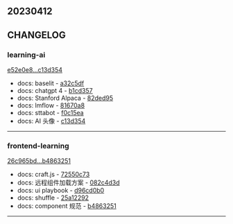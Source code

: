 ## 20230412

## CHANGELOG

### learning-ai

[e52e0e8...c13d354](https://github.com/zhbhun/learning-ai/compare/e52e0e8...c13d354)

* docs: baselit - [a32c5df](https://github.com/zhbhun/learning-ai/commit/a32c5dfc416ec90af028c756b0e4e124933530bb)
* docs: chatgpt 4 - [b1cd357](https://github.com/zhbhun/learning-ai/commit/b1cd357e8275513383bd16624bd2fee730f276b2)
* docs: Stanford Alpaca - [82ded95](https://github.com/zhbhun/learning-ai/commit/82ded955a1cb0ddf4427c7af54632baaf645a17e)
* docs: lmflow - [81670a8](https://github.com/zhbhun/learning-ai/commit/81670a83164ee357209e1bf14a23277697b50aa5)
* docs: sttabot - [f0c15ea](https://github.com/zhbhun/learning-ai/commit/f0c15eae1c71097056ad7074a510c93da5c209cc)
* docs: AI 头像 - [c13d354](https://github.com/zhbhun/learning-ai/commit/c13d354682890429c2fc19b77cea03411adef5f1)

---

### frontend-learning

[26c965bd...b4863251](https://github.com/zhbhun/frontend-learning/compare/26c965bd...b4863251)

* docs: craft.js - [72550c73](https://github.com/zhbhun/frontend-learning/commit/72550c73d8e5c11c5628e9edc0d02b5d78f53f97)
* docs: 远程组件加载方案 - [082c4d3d](https://github.com/zhbhun/frontend-learning/commit/082c4d3da55fbac53f2136832ed7e7ea3d2058e5)
* docs: ui playbook - [d96cd0b0](https://github.com/zhbhun/frontend-learning/commit/d96cd0b05e875c5c1694ba885a3e53551ddb2ebf)
* docs: shuffle - [25a12292](https://github.com/zhbhun/frontend-learning/commit/25a12292901941e9f5f8fb2855844ef02b4af806)
* docs: component 规范 - [b4863251](https://github.com/zhbhun/frontend-learning/commit/b48632518b847ac9c8a6fb07db84cdc2a26aafc4)

---

